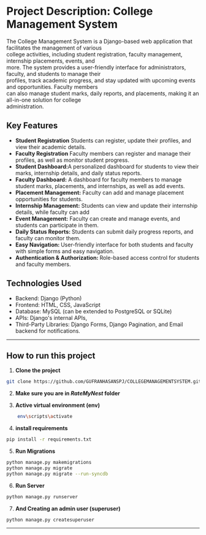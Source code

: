 # Project Description: College Management System
The College Management System is a Django-based web application that facilitates the management of various
<br>
 college activities, including student registration, faculty management, internship placements, events, and
<br>
more. The system provides a user-friendly interface for administrators, faculty, and students to manage their
<br>
 profiles, track academic progress, and stay updated with upcoming events and opportunities. Faculty members 
<br>
 can also manage student marks, daily reports, and placements, making it an all-in-one solution for college 
<br>
 administration.





##  Key Features

* <b> Student Registration</b> Students can register, update their profiles, and view their academic details.
* <b> Faculty Registration</b> Faculty members can register and manage their profiles, as well as monitor student progress.
* <b> Student Dashboard:</b>A personalized dashboard for students to view their marks, internship details, and daily status reports.
* <b> Faculty Dashboard:</b> A dashboard for faculty members to manage student marks, placements, and internships, as well as add events.
* <b> Placement Management:</b>  Faculty can add and manage placement opportunities for students.
* <b> Internship Management:</b> Students can view and update their internship details, while faculty can add
* <b>Event Management:</b> Faculty can create and manage events, and students can participate in them.
* <b> Daily Status Reports: </b> Students can submit daily progress reports, and faculty can monitor them.
* <b> Easy Navigation: </b> User-friendly interface for both students and faculty with simple forms and easy navigation.
* <b>Authentication & Authorization: </b> Role-based access control for students and faculty members.

## Technologies Used
* Backend: Django (Python)
* Frontend: HTML, CSS, JavaScript
* Database: MySQL (can be extended to PostgreSQL or SQLite)
* APIs: Django's internal APIs, 
* Third-Party Libraries: Django Forms, Django Pagination, and Email backend for notifications.
<hr>

## How to run this project


1. **Clone the project**

```sh
git clone https://github.com/GUFRANHASANSPJ/COLLEGEMANAGEMENTSYSTEM.git
```

2.  **Make sure you are in *RateMyNest* folder**


3. **Active virtual environment (env)**
```sh
    env\scripts\activate
```

4. **install requirements**
```sh
pip install -r requirements.txt
```

5. **Run Migrations**

```sh
python manage.py makemigrations
python manage.py migrate
python manage.py migrate --run-syncdb

```

6. **Run Server**

```sh
python manage.py runserver
```

7. **And Creating an admin user (superuser)**

```sh
python manage.py createsuperuser
```


<hr>
